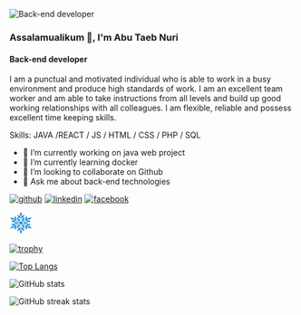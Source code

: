 ![Back-end developer](https://camo.githubusercontent.com/1f034ebfc52e5fdcc097e7b3c6c9100e1fd606f5a99af8ea35f1d3a936bbfdfa/687474703a2f2f7777772e7072616d756b686469676974616c2e636f6d2f77702d636f6e74656e742f75706c6f6164732f323031382f30372f4e65772d504e432d416e696d617465642d42616e6e6572732e676966)

### Assalamualikum 👋, I'm Abu Taeb Nuri
#### Back-end developer

I am a punctual and motivated individual who is able to work in a busy environment and produce high standards of work. I am an excellent team worker and am able to take instructions from all levels and build up good working relationships with all colleagues. I am flexible, reliable and possess excellent time keeping skills.

Skills: JAVA /REACT / JS / HTML / CSS / PHP / SQL

- 🔭 I’m currently working on java web project 
- 🌱 I’m currently learning docker 
- 👯 I’m looking to collaborate on Github 
- 💬 Ask me about back-end technologies 


[<img src='https://cdn.jsdelivr.net/npm/simple-icons@3.0.1/icons/github.svg' alt='github' height='40'>](https://github.com/Nuri6336)  [<img src='https://cdn.jsdelivr.net/npm/simple-icons@3.0.1/icons/linkedin.svg' alt='linkedin' height='40'>](https://www.linkedin.com/in/Taeb6336/)  [<img src='https://cdn.jsdelivr.net/npm/simple-icons@3.0.1/icons/facebook.svg' alt='facebook' height='40'>](https://www.facebook.com/abutalha)  

<a href='https://archiveprogram.github.com/'><img src='https://raw.githubusercontent.com/acervenky/animated-github-badges/master/assets/acbadge.gif' width='40' height='40'></a> 

[![trophy](https://github-profile-trophy.vercel.app/?username=Nuri6336)](https://github.com/ryo-ma/github-profile-trophy)

[![Top Langs](https://github-readme-stats.vercel.app/api/top-langs/?username=Nuri6336)](https://github.com/anuraghazra/github-readme-stats)

![GitHub stats](https://github-readme-stats.vercel.app/api?username=Nuri6336&show_icons=true)   

![GitHub streak stats](https://streak-stats.demolab.com/?user=Nuri6336)  

